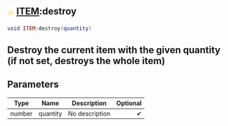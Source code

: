 ## ![shared](.gitbook/assets/shared.png) [ITEM](./home/ITEM):destroy

```lua
void ITEM:destroy(quantity)
```

Destroy the current item with the given quantity (if not set, destroys the whole item)
------
## Parameters

| Type   | Name | Description | Optional |
| ------ | ---- | ----------- | -------: |
| number | quantity | No description | ✔ |

